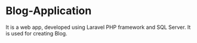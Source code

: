 # Blog-Application
It is a web app, developed using Laravel PHP framework and SQL Server. It is used for creating Blog.
